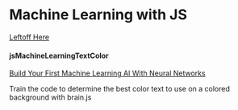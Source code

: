 <h1>Machine Learning with JS</h1>

[Leftoff Here](https://youtu.be/60c4rMq-aH0?t=1186)

#### jsMachineLearningTextColor
[Build Your First Machine Learning AI With Neural Networks](https://www.youtube.com/watch?v=60c4rMq-aH0&list=PL-JFZnRQGwR2dwLmMjZ1c46CCsnvY5y7G&index=1&t=91s)

Train the code to determine the best color text to use on a colored background with brain.js
